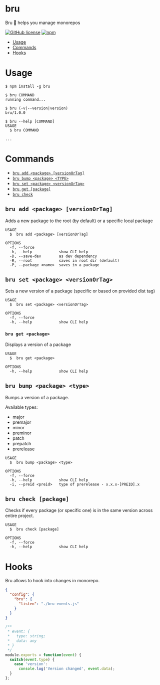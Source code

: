 # bru

Bru 🤵 helps you manage monorepos

[![GitHub license](https://img.shields.io/badge/license-MIT-lightgrey.svg?maxAge=2592000)](https://raw.githubusercontent.com/kamilkisiela/bru/master/LICENSE)
[![npm](https://img.shields.io/npm/v/bru.svg)](https://www.npmjs.com/package/bru)

* [Usage](#usage)
* [Commands](#commands)
* [Hooks](#hooks)

# Usage

```sh-session
$ npm install -g bru

$ bru COMMAND
running command...

$ bru (-v|--version|version)
bru/1.0.0

$ bru --help [COMMAND]
USAGE
  $ bru COMMAND

...
```

# Commands

* [`bru add <package> [versionOrTag]`](#bru-add-package-versionortag)
* [`bru bump <package> <TYPE>`](#bru-bump-package-type)
* [`bru set <package> <versionOrTag>`](#bru-set-package-versionortag)
* [`bru get [package]`](#bru-get-package)
* [`bru check`](#bru-check)


## `bru add <package> [versionOrTag]`

Adds a new package to the root (by default) or a specific local package

```
USAGE
  $  bru add <package> [versionOrTag]

OPTIONS
  -f, --force
  -h, --help            show CLI help
  -D, --save-dev        as dev dependency
  -R, --root            saves in root dir (default)
  -P, --package <name>  saves in a package
```

## `bru set <package> <versionOrTag>`

Sets a new version of a package (specific or based on provided dist tag)

```
USAGE
  $  bru set <package> <versionOrTag>

OPTIONS
  -f, --force
  -h, --help            show CLI help
```

### `bru get <package>`

Displays a version of a package

```
USAGE
  $  bru get <package>

OPTIONS
  -h, --help            show CLI help
```

## `bru bump <package> <type>`

Bumps a version of a package.

Available types: 

- major
- premajor
- minor
- preminor
- patch
- prepatch
- prerelease

```
USAGE
  $  bru bump <package> <type>

OPTIONS
  -f, --force
  -h, --help            show CLI help
  -i, --preid <preid>   type of prerelease - x.x.x-[PREID].x
```

## `bru check [package]`

Checks if every package (or specific one) is in the same version across entire project.

```
USAGE
  $  bru check [package]

OPTIONS
  -f, --force
  -h, --help            show CLI help
```

# Hooks

Bru allows to hook into changes in monorepo.

```json
{
  "config": {
    "bru": {
      "listen": "./bru-events.js"
    }
  }
}
```

```js
/**
 * event: {
 *   type: string;
 *   data: any
 * }
 */
module.exports = function(event) {
  switch(event.type) {
    case 'version':
      console.log('Version changed', event.data);
  }
};
```
